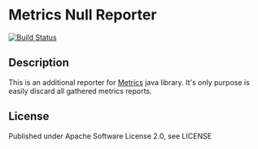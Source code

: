 # Metrics Null Reporter
[![Build Status](https://travis-ci.org/jarst/metrics-null-reporter.svg?branch=master)](https://travis-ci.org/jarst/metrics-null-reporter)

## Description
This is an additional reporter for [Metrics](https://dropwizard.github.io/metrics/) java library.
It's only purpose is easily discard all gathered metrics reports.

## License
Published under Apache Software License 2.0, see LICENSE